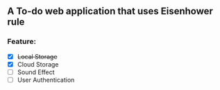 ## A To-do web application that uses Eisenhower rule

### Feature:
- [x] ~~Local Storage~~
- [x] Cloud Storage
- [ ] Sound Effect
- [ ] User Authentication
